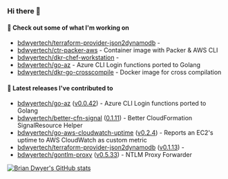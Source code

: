 ### Hi there 👋



#### 🔭 Check out some of what I'm working on

- [bdwyertech/terraform-provider-json2dynamodb](https://github.com/bdwyertech/terraform-provider-json2dynamodb) - 
- [bdwyertech/ctr-packer-aws](https://github.com/bdwyertech/ctr-packer-aws) - Container image with Packer &amp; AWS CLI
- [bdwyertech/dkr-chef-workstation](https://github.com/bdwyertech/dkr-chef-workstation) - 
- [bdwyertech/go-az](https://github.com/bdwyertech/go-az) - Azure CLI Login functions ported to Golang
- [bdwyertech/dkr-go-crosscompile](https://github.com/bdwyertech/dkr-go-crosscompile) - Docker image for cross compilation

####  🔭  Latest releases I've contributed to

- [bdwyertech/go-az](https://github.com/bdwyertech/go-az) ([v0.0.42](https://github.com/bdwyertech/go-az/releases/tag/v0.0.42)) - Azure CLI Login functions ported to Golang
- [bdwyertech/better-cfn-signal](https://github.com/bdwyertech/better-cfn-signal) ([0.1.11](https://github.com/bdwyertech/better-cfn-signal/releases/tag/0.1.11)) - Better CloudFormation SignalResource Helper
- [bdwyertech/go-aws-cloudwatch-uptime](https://github.com/bdwyertech/go-aws-cloudwatch-uptime) ([v0.2.4](https://github.com/bdwyertech/go-aws-cloudwatch-uptime/releases/tag/v0.2.4)) - Reports an EC2&#39;s uptime to AWS CloudWatch as custom metric
- [bdwyertech/terraform-provider-json2dynamodb](https://github.com/bdwyertech/terraform-provider-json2dynamodb) ([v0.1.13](https://github.com/bdwyertech/terraform-provider-json2dynamodb/releases/tag/v0.1.13)) - 
- [bdwyertech/gontlm-proxy](https://github.com/bdwyertech/gontlm-proxy) ([v0.5.33](https://github.com/bdwyertech/gontlm-proxy/releases/tag/v0.5.33)) - NTLM Proxy Forwarder

[![Brian Dwyer's GitHub stats](https://github-readme-stats.vercel.app/api?username=bdwyertech&show_icons=true&theme=gruvbox)](https://bdwyertech.net)
